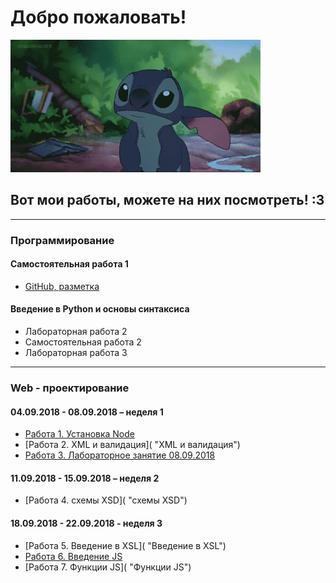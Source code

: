  # Добро пожаловать!

![Привет!](giphy.gif 'Рад тебя видеть!')

## Вот мои работы, можете на них посмотреть! :3
---
### Программирование

#### Самостоятельная работа 1
+ [GitHub, разметка](https://github.com/MozartArthur/Programming/blob/master/SM1.md 'GitHub, разметка')

#### Введение в Python и основы синтаксиса
+ Лабораторная работа 2 
+ Самостоятельная работа 2 
+ Лабораторная работа 3
---
### Web - проектирование

#### 04.09.2018 - 08.09.2018 – неделя 1

+  [Работа 1. Установка Node](https://github.com/MozartArthur/Web/blob/master/work1.node.md "Установка Node")
+  [Работа 2. XML и валидация]( "XML и валидация")
+  [Работа 3. Лабораторное занятие 08.09.2018](https://github.com/MozartArthur/Web/blob/master/08-09-2018.md "Лабораторное занятие 08.09.2018")

#### 11.09.2018 - 15.09.2018 – неделя 2

+  [Работа 4. схемы XSD]( "схемы XSD")

#### 18.09.2018 - 22.09.2018 - неделя 3

+  [Работа 5. Введение в XSL]( "Введение в XSL")
+  [Работа 6. Введение JS](https://github.com/MozartArthur/Web/blob/master/22-09-2018(1).md "Введение JS")
+  [Работа 7. Функции JS]( "Функции JS")


    

